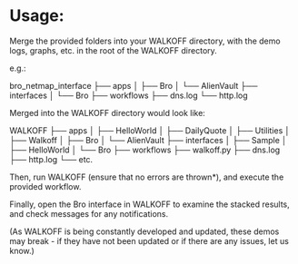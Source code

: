 Usage:
======

Merge the provided folders into your WALKOFF directory, with the demo logs, graphs, etc. in the root of the WALKOFF directory.

e.g.:

bro_netmap_interface
├── apps
│   ├── Bro
│   └── AlienVault
├── interfaces
│   └── Bro
├── workflows
├── dns.log
└── http.log

Merged into the WALKOFF directory would look like:

WALKOFF
├── apps
│   ├── HelloWorld
│   ├── DailyQuote
│   ├── Utilities
│   ├── Walkoff
│   ├── Bro
│   └── AlienVault
├── interfaces
│   ├── Sample
│   ├── HelloWorld
│   └── Bro
├── workflows
├── walkoff.py
├── dns.log
├── http.log
└── etc.


Then, run WALKOFF (ensure that no errors are thrown\*), and execute the provided workflow.

Finally, open the Bro interface in WALKOFF to examine the stacked results, and check messages for any notifications.

(As WALKOFF is being constantly developed and updated, these demos may break - if they have not been updated or if there are any issues, let us know.)
